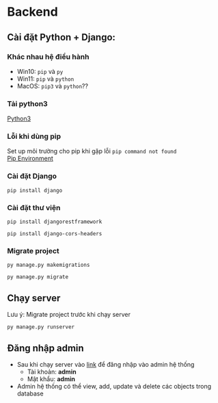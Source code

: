 # Backend

## Cài đặt Python + Django:

### Khác nhau hệ điều hành
- Win10: ```pip``` và ```py``` <br />
- Win11: ```pip``` và ```python``` <br />
- MacOS:   ```pip3``` và ```python```?? <br />

### Tải python3
<a href="https://www.python.org/downloads/" target="_blank">Python3</a>

### Lỗi khi dùng pip
Set up môi trường cho pip khi gặp lỗi ``` pip command not found ``` <br />
<a href="https://stackoverflow.com/questions/23708898/pip-is-not-recognized-as-an-internal-or-external-command" target="_blank">Pip Environment</a>

### Cài đặt Django
```
pip install django
```

### Cài đặt thư viện
```
pip install djangorestframework
```
```
pip install django-cors-headers
```

### Migrate project
```
py manage.py makemigrations
```
```
py manage.py migrate
```

## Chạy server
Lưu ý: Migrate project trước khi chạy server
```
py manage.py runserver
```

## Đăng nhập admin
- Sau khi chạy server vào 
<a href="http://127.0.0.1:8000/admin " target="_blank">link</a> 
để đăng nhập vào admin hệ thống <br />
  - Tài khoản: **admin** <br />
  - Mật khẩu: **admin** <br />
- Admin hệ thống có thể view, add, update và delete các objects trong database
